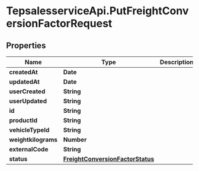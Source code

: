# TepsalesserviceApi.PutFreightConversionFactorRequest

## Properties
Name | Type | Description | Notes
------------ | ------------- | ------------- | -------------
**createdAt** | **Date** |  | [optional] 
**updatedAt** | **Date** |  | [optional] 
**userCreated** | **String** |  | [optional] 
**userUpdated** | **String** |  | [optional] 
**id** | **String** |  | [optional] 
**productId** | **String** |  | [optional] 
**vehicleTypeId** | **String** |  | [optional] 
**weightkilograms** | **Number** |  | [optional] 
**externalCode** | **String** |  | [optional] 
**status** | [**FreightConversionFactorStatus**](FreightConversionFactorStatus.md) |  | [optional] 
